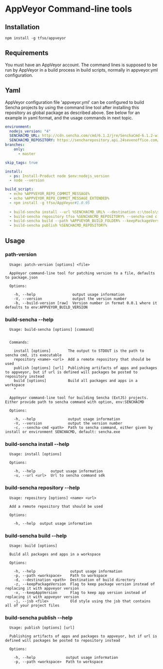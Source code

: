 ﻿# AppVeyor Command-line tools

## Installation

    npm install -g tfso/appveyor
    
## Requirements

You must have an AppVeyor account. The command lines is supposed to be run by AppVeyor in a build process in build scripts, normally in appveyor.yml configuration.

## Yaml
AppVeyor configuration file 'appveyor.yml' can be configured to build Sencha projects by using the command line tool after installing this repository as global package as described above. See below for an example in yaml format, and the usage commands in next topic.

```yaml
environment:
  nodejs_version: "4"
  SENCHACMD_URL: http://cdn.sencha.com/cmd/6.1.2/jre/SenchaCmd-6.1.2-windows-64bit.zip
  SENCHACMD_REPOSITORY: https://sencharepository.api.24sevenoffice.com/packages/
branches:
    only:
      - master

skip_tags: true

install:
  - ps: Install-Product node $env:nodejs_version
  - node --version

build_script:
  - echo %APPVEYOR_REPO_COMMIT_MESSAGE%
  - echo %APPVEYOR_REPO_COMMIT_MESSAGE_EXTENDED%
  - npm install -g tfso/AppVeyor#1.0.95
  
  - build-sencha install --url %SENCHACMD_URL% --destination c:\tools\sencha-cmd\
  - build-sencha repository tfso %SENCHACMD_REPOSITORY% --sencha-cmd c:\tools\sencha-cmd\sencha.exe
  - build-sencha build --path %APPVEYOR_BUILD_FOLDER% --keepPackageVersion --sencha-cmd c:\tools\sencha-cmd\sencha.exe
  - build-sencha publish %SENCHACMD_REPOSITORY%
```

## Usage

### path-version
```
  Usage: patch-version [options] <file>

  AppVeyor command-line tool for patching version to a file, defaults to package.json

  Options:

    -h, --help                 output usage information
    -V, --version              output the version number
    -b, --build-version [raw]  Version number in format 0.0.1 where it defaults to env:APPVEYOR_BUILD_VERSION
```

### build-sencha --help
```
  Usage: build-sencha [options] [command]


  Commands:

    install [options]        The output to STDOUT is the path to sencha cmd, its executable
    repository <name> <url>  Add a remote repository that should be used
    publish [options] [url]  Publishing artifacts of apps and packages to appveyor, but if url is defined will packages be posted to repository instead
    build [options]          Build all packages and apps in a workspace
    *

  AppVeyor command-line tool for building Sencha (ExtJS) projects. Either provide path to sencha command with option, env:SENCHACMD

  Options:

    -h, --help               output usage information
    -V, --version            output the version number
    -c, --sencha-cmd <path>  Path to sencha command, either given by install or environment SENCHACMD, default: sencha.exe
```

### build-sencha install --help
```
  Usage: install [options]

  Options:

    -h, --help       output usage information
    -u, --url <url>  Url to sencha command sdk
```

### build-sencha repository --help
```
  Usage: repository [options] <name> <url>

  Add a remote repository that should be used

  Options:

    -h, --help  output usage information
```

### build-sencha build --help
```
  Usage: build [options]

  Build all packages and apps in a workspace

  Options:

    -h, --help                output usage information
    -p, --path <workspace>    Path to workspace
    -d, --destination <path>  Destination of build directory
    -z, --keepPackageVersion  Flag to keep package version instead of replacing it with appveyor version
    -x, --keepAppVersion      Flag to keep app version instead of replacing it with appveyor version
    -j, --jsb <file>          Old style using the jsb that contains all of your project files
```

### build-sencha publish --help
```
  Usage: publish [options] [url]

  Publishing artifacts of apps and packages to appveyor, but if url is defined will packages be posted to repository instead

  Options:

    -h, --help              output usage information
    -p, --path <workspace>  Path to workspace
```
